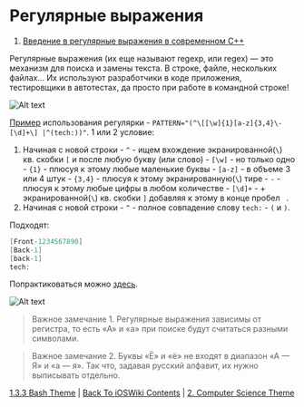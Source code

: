 # Регулярные выражения

1. [Введение в регулярные выражения в современном C++](https://habr.com/ru/companies/otus/articles/532056/)

Регулярные выражения (их еще называют regexp, или regex) — это механизм для поиска и замены текста. В строке, файле, нескольких файлах... Их используют разработчики в коде приложения, тестировщики в автотестах, да просто при работе в командной строке!

![Alt text](https://rufri.ru/wp-content/uploads/2018/11/reg.jpg)

[Пример](../1.2%20Git/1.2.5%20GitHook/1.2.5.2%20commit-msg.md) использования регулярки - `PATTERN="(^\[[\w]{1}[a-z]{3,4}\-[\d]+\] |^(tech:))"`. 1 или 2 условие:

 1. Начиная с новой строки - `^` - ищем вхождение экранированной(`\`) кв. скобки `[` и после любую букву (или слово) - `[\w]` - но только одно - `{1}` - плюсуя к этому любые маленькие буквы - `[a-z]` - в объеме 3 или 4 штук - `{3,4}` - плюсуя к этому экранированную(`\`) тире - `-` - плюсуя к этому любые цифры в любом количестве - `[\d]+` - + экранированной(`\`) кв. скобки `]` добавляя к этому в конце пробел ` `.
 2. Начиная с новой строки - `^` -  полное совпадение слову `tech:` -  `(` и `)`.

Подходят:

```swift
[Front-1234567890] 
[Back-1] 
[back-1] 
tech: 
```

Попрактиковаться можно [здесь](https://regex101.com/).

![Alt text](https://i.stack.imgur.com/m43OK.jpg)

> Важное замечание 1. Регулярные выражения зависимы от регистра, то есть «А» и «а» при поиске будут считаться разными символами.

> Важное замечание 2. Буквы «Ё» и «ё» не входят в диапазон «А — Я» и «а — я». Так что, задавая русский алфавит, их нужно выписывать отдельно.

[1.3.3 Bash Theme](./1.3.3%20Bash.md) | [Back To iOSWiki Contents](https://github.com/eldaroid/iOSWiki) |  [2. Computer Science Theme](/2%20ComputerScience/)
